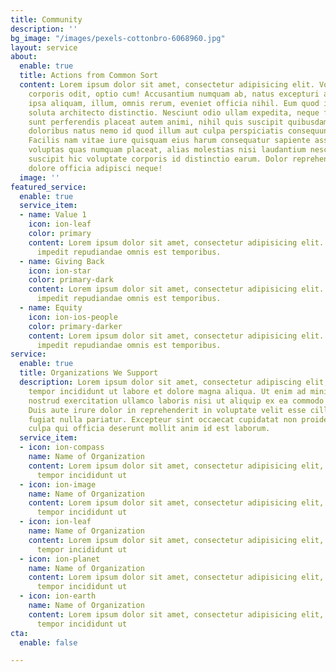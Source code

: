 ```yaml
---
title: Community
description: ''
bg_image: "/images/pexels-cottonbro-6068960.jpg"
layout: service
about:
  enable: true
  title: Actions from Common Sort
  content: Lorem ipsum dolor sit amet, consectetur adipisicing elit. Voluptate soluta
    corporis odit, optio cum! Accusantium numquam ab, natus excepturi architecto earum
    ipsa aliquam, illum, omnis rerum, eveniet officia nihil. Eum quod iure nulla,
    soluta architecto distinctio. Nesciunt odio ullam expedita, neque fugit maiores
    sunt perferendis placeat autem animi, nihil quis suscipit quibusdam ut reiciendis
    doloribus natus nemo id quod illum aut culpa perspiciatis consequuntur tempore?
    Facilis nam vitae iure quisquam eius harum consequatur sapiente assumenda, officia
    voluptas quas numquam placeat, alias molestias nisi laudantium nesciunt perspiciatis
    suscipit hic voluptate corporis id distinctio earum. Dolor reprehenderit fuga
    dolore officia adipisci neque!
  image: ''
featured_service:
  enable: true
  service_item:
  - name: Value 1
    icon: ion-leaf
    color: primary
    content: Lorem ipsum dolor sit amet, consectetur adipisicing elit. Saepe enim
      impedit repudiandae omnis est temporibus.
  - name: Giving Back
    icon: ion-star
    color: primary-dark
    content: Lorem ipsum dolor sit amet, consectetur adipisicing elit. Saepe enim
      impedit repudiandae omnis est temporibus.
  - name: Equity
    icon: ion-ios-people
    color: primary-darker
    content: Lorem ipsum dolor sit amet, consectetur adipisicing elit. Saepe enim
      impedit repudiandae omnis est temporibus.
service:
  enable: true
  title: Organizations We Support
  description: Lorem ipsum dolor sit amet, consectetur adipiscing elit, sed do eiusmod
    tempor incididunt ut labore et dolore magna aliqua. Ut enim ad minim veniam, quis
    nostrud exercitation ullamco laboris nisi ut aliquip ex ea commodo consequat.
    Duis aute irure dolor in reprehenderit in voluptate velit esse cillum dolore eu
    fugiat nulla pariatur. Excepteur sint occaecat cupidatat non proident, sunt in
    culpa qui officia deserunt mollit anim id est laborum.
  service_item:
  - icon: ion-compass
    name: Name of Organization
    content: Lorem ipsum dolor sit amet, consectetur adipisicing elit, sed do eiusmod
      tempor incididunt ut
  - icon: ion-image
    name: Name of Organization
    content: Lorem ipsum dolor sit amet, consectetur adipisicing elit, sed do eiusmod
      tempor incididunt ut
  - icon: ion-leaf
    name: Name of Organization
    content: Lorem ipsum dolor sit amet, consectetur adipisicing elit, sed do eiusmod
      tempor incididunt ut
  - icon: ion-planet
    name: Name of Organization
    content: Lorem ipsum dolor sit amet, consectetur adipisicing elit, sed do eiusmod
      tempor incididunt ut
  - icon: ion-earth
    name: Name of Organization
    content: Lorem ipsum dolor sit amet, consectetur adipisicing elit, sed do eiusmod
      tempor incididunt ut
cta:
  enable: false

---
```

